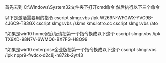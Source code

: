 首先去到  C:\Windows\System32文件夹下打开cmd命令
然后执行以下三个命令

以下是激活需要用的指令
cscript slmgr.vbs /ipk W269N-WFGWX-YVC9B-4J6C9-T83GX
cscript slmgr.vbs /skms kms.lotro.cc
cscript slmgr.vbs /ato

*如果是win10 home家庭版请把第一个指令换成以下这个
cscript slmgr.vbs /ipk TX9XD-98N7V-6WMQ6-BX7FG-H8Q99

*如果是win10 enterprise企业版把第一个指令换成以下这个
cscript slmgr.vbs /ipk nppr9-fwdcx-d2c8j-h872k-2yt43
